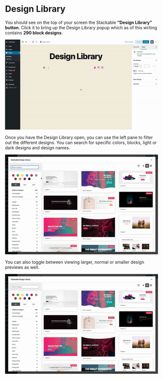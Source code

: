 # Design Library

 You should see on the top of your screen the Stackable **“Design Library” button**. Click it to bring up the Design Library popup which as of this writing contains **290 block designs**.

![](../../.gitbook/assets/ezgif-6-add68618454c.gif)

Once you have the Design Library open, you can use the left pane to filter out the different designs. You can search for specific colors, blocks, light or dark designs and design names.

![](../../.gitbook/assets/ezgif-6-19e95ff5c01e.gif)

You can also toggle between viewing larger, normal or smaller design previews as well.

![](../../.gitbook/assets/ezgif-6-51147d60764c.gif)

